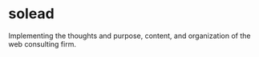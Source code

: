 # solead
Implementing the thoughts and purpose, content, and organization of the web consulting firm.
